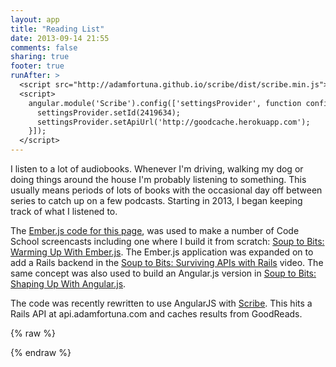 ```yaml
---
layout: app
title: "Reading List"
date: 2013-09-14 21:55
comments: false
sharing: true
footer: true
runAfter: >
  <script src="http://adamfortuna.github.io/scribe/dist/scribe.min.js"></script>
  <script>
    angular.module('Scribe').config(['settingsProvider', function config(settingsProvider) {
      settingsProvider.setId(2419634);
      settingsProvider.setApiUrl('http://goodcache.herokuapp.com');
    }]);
  </script>
---
```


I listen to a lot of audiobooks. Whenever I'm driving, walking my dog or doing things around the house I'm probably listening to something. This usually means periods of lots of books with the occasional day off between series to catch up on a few podcasts. Starting in 2013, I began keeping track of what I listened to.

The [Ember.js code for this page](https://github.com/codeschool/EmberReadinglist), was used to make a number of Code School screencasts including one where I build it from scratch: [Soup to Bits: Warming Up With Ember.js](https://www.codeschool.com/code_tv/soup-to-bits-warming-up-with-ember). The Ember.js application was expanded on to add a Rails backend in the [Soup to Bits: Surviving APIs with Rails](https://www.codeschool.com/code_tv/soup-to-bits-surviving-apis-with-rails) video. The same concept was also used to build an Angular.js version in [Soup to Bits: Shaping Up With Angular.js](https://www.codeschool.com/code_tv/soup-to-bits-shaping-up-with-angular-js).

The code was recently rewritten to use AngularJS with [Scribe](https://github.com/adamfortuna/scribe). This hits a Rails API at api.adamfortuna.com and caches results from GoodReads.

{% raw %}

<div ng-app='Scribe'>
  <script type='text/ng-template' id='index.html'>
    <div>
      <h2>Books</h2>

      <ol class='breadcrumb'>
        <li>Books</li>
      </ol>
    </div>

    <div class='row'>
      <div class='col-md-8 col-sm-8'>
        <ul class='list-unstyled books'>
          <sb-review ng-repeat='review in ctrl.reviews | filter: ctrl.filter' review='review'></sb-book>
        </ul>
      </div>

      <div class='col-md-3 col-md-offset-1 col-sm-4'>
        <h3>Filter Books</h3>
        <sb-filters filter='ctrl.filter'></sb-filters>
        <sb-rating-select></sb-rating-select>
        <sb-currently-reading></sb-currently-reading>
      </div>
    </div>
  </script>

  <script type='text/ng-template' id='show.html'>
    <div>
      <h2>Books</h2>

      <ol class='breadcrumb'>
        <li><a href='#/'>Books</a></li>
        <li class='active'>{{ctrl.review.book.title}}</li>
      </ol>
    </div>

    <div class='row'>
      <div class='col-md-12'>
        <ul class='books list-unstyled'>
          <sb-review review='ctrl.review'></sb-review>

          <li class='row book'>
            <div class='col-xs-9 col-xs-offset-3 col-md-8 col-md-offset-3 col-lg-offset-2'>
              <h3>More From <a href='{{ctrl.review.link}}' target='_blank'>Goodreads</a></h3>
              <div class='description' sb-safe-html='{{ctrl.review.book.description}}'></div>

              <div>
                <h3>Genres</h3>
                <ul class='list-unstyled list-inline'>
                  <li ng-repeat='genre in ctrl.review.book.genres'>
                    <a class='label label-primary' href='' ng-click='ctrl.addFilter("genre",genre)'>{{genre}}</a>
                  </li>
                </ul>
              </div>
            </div>
          </li>
        </ul>
      </div>
    </div>
  </script>

  <div ng-view></div>
</div>

{% endraw %}
